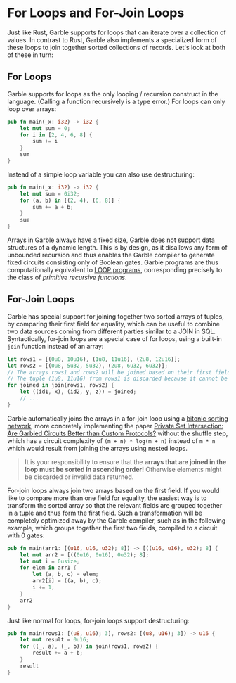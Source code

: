 # For Loops and For-Join Loops

Just like Rust, Garble supports for loops that can iterate over a collection of values. In contrast to Rust, Garble also implements a specialized form of these loops to join together sorted collections of records. Let's look at both of these in turn:

## For Loops

Garble supports for loops as the only looping / recursion construct in the language. (Calling a function recursively is a type error.) For loops can only loop over arrays:

```rust
pub fn main(_x: i32) -> i32 {
    let mut sum = 0;
    for i in [2, 4, 6, 8] {
        sum += i
    }
    sum
}
```

Instead of a simple loop variable you can also use destructuring:

```rust
pub fn main(_x: i32) -> i32 {
    let mut sum = 0i32;
    for (a, b) in [(2, 4), (6, 8)] {
        sum += a + b;
    }
    sum
}
```

Arrays in Garble always have a fixed size, Garble does not support data structures of a dynamic length. This is by design, as it disallows any form of unbounded recursion and thus enables the Garble compiler to generate fixed circuits consisting only of Boolean gates. Garble programs are thus computationally equivalent to [LOOP programs](<https://en.wikipedia.org/wiki/LOOP_(programming_language)>), corresponding precisely to the class of _primitive recursive functions_.

## For-Join Loops

Garble has special support for joining together two sorted arrays of tuples, by comparing their first field for equality, which can be useful to combine two data sources coming from different parties similar to a JOIN in SQL. Syntactically, for-join loops are a special case of for loops, using a built-in `join` function instead of an array:

```rust
let rows1 = [(0u8, 10u16), (1u8, 11u16), (2u8, 12u16)];
let rows2 = [(0u8, 5u32, 5u32), (2u8, 6u32, 6u32)];
// The arrays rows1 and rows2 will be joined based on their first field, which is of type u8.
// The tuple (1u8, 11u16) from rows1 is discarded because it cannot be joined with rows2.
for joined in join(rows1, rows2) {
    let ((id1, x), (id2, y, z)) = joined;
    // ...
}
```

Garble automatically joins the arrays in a for-join loop using a [bitonic sorting network](https://en.wikipedia.org/wiki/Bitonic_sorter), more concretely implementing the paper [Private Set Intersection:
Are Garbled Circuits Better than Custom Protocols?](https://www.ndss-symposium.org/wp-content/uploads/2017/09/06_4.pdf) without the shuffle step, which has a circuit complexity of `(m + n) * log(m + n)` instead of `m * n` which would result from joining the arrays using nested loops.

> It is your responsibility to ensure that the **arrays that are joined in the loop must be sorted in ascending order!** Otherwise elements might be discarded or invalid data returned.

For-join loops always join two arrays based on the first field. If you would like to compare more than one field for equality, the easiest way is to transform the sorted array so that the relevant fields are grouped together in a tuple and thus form the first field. Such a transformation will be completely optimized away by the Garble compiler, such as in the following example, which groups together the first two fields, compiled to a circuit with 0 gates:

```rust
pub fn main(arr1: [(u16, u16, u32); 8]) -> [((u16, u16), u32); 8] {
    let mut arr2 = [((0u16, 0u16), 0u32); 8];
    let mut i = 0usize;
    for elem in arr1 {
        let (a, b, c) = elem;
        arr2[i] = ((a, b), c);
        i += 1;
    }
    arr2
}
```

Just like normal for loops, for-join loops support destructuring:

```rust
pub fn main(rows1: [(u8, u16); 3], rows2: [(u8, u16); 3]) -> u16 {
    let mut result = 0u16;
    for ((_, a), (_, b)) in join(rows1, rows2) {
        result += a + b;
    }
    result
}
```
